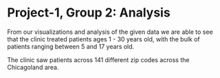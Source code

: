 # Project-1, Group 2: Analysis

From our visualizations and analysis of the given data we are able to see that the clinic treated patients ages 1 - 30 years old, with the bulk of patients ranging between 5 and 17 years old. 

The clinic saw patients across 141 different zip codes across the Chicagoland area. 
